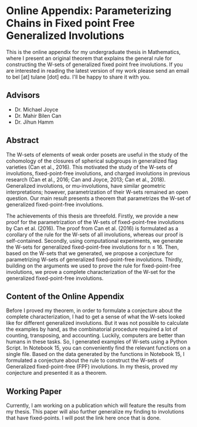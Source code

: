 # Online Appendix: Parameterizing Chains in Fixed point Free Generalized Involutions
This is the online appendix for my undergraduate thesis in Mathematics, where I present an original theorem that explains the general rule for constructing the W-sets of generalized fixed point free involutions. If you are interested in reading the latest version of my work please send an email to bel [at] tulane [dot] edu. I'll be happy to share it with you. 

## Advisors
- Dr. Michael Joyce
- Dr.  Mahir Bilen Can
- Dr. Jihun Hamm
## Abstract
The W-sets of elements of weak order posets are useful in the study of the cohomology of the closures of spherical subgroups in generalized flag varieties (Can et al., 2016). This motivated the study of the  W-sets of involutions, fixed-point-free involutions, and charged involutions in previous research (Can et al., 2016; Can and Joyce, 2013; Can et al., 2018). Generalized involutions, or mu-involutions, have similar geometric interpretations; however, parametrization of their W-sets remained an open question. Our main result presents a theorem that parametrizes the W-set of generalized fixed-point-free involutions.

The achievements of this thesis are threefold. Firstly, we provide a new proof for the parametrization of the W-sets of fixed-point-free involutions by Can et al. (2016). The proof from Can et al. (2016) is formulated as a corollary of the rule for the W-sets of all involutions, whereas our proof is self-contained. Secondly, using computational experiments, we generate the W-sets for generalized fixed-point-free involutions for n ≤ 16. Then, based on the W-sets that we generated, we propose a conjecture for parametrizing W-sets of generalized fixed-point-free involutions. Thirdly, building on the arguments we used to prove the rule for fixed-point-free involutions, we prove a complete characterization of the W-set for the generalized fixed-point-free involutions.
## Content of the Online Appendix
Before I proved my theorem, in order to formulate a conjecture about the complete characterization, I had to get a sense of what the W-sets looked like for different generalized involutions. But it was not possible to calculate the examples by hand, as the combinatorial procedure required a lot of counting, transposing, and accounting. Luckily, computers are better than humans in these tasks. So, I generated examples of W-sets using a Python Script. In Notebook 15, you can conveniently find the relevant functions on a single file. Based on the data generated by the functions in Notebook 15, I formulated a conjecture about the rule to construct the W-sets of Generalized fixed-point-free (FPF) involutions. In my thesis, proved my conjecture and presented it as a theorem. 
## Working Paper
Currently, I am working on a publication which will feature the results from my thesis. This paper will also further generalize my finding to involutions that have fixed-points. I will post the link here once that is done.
